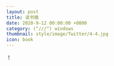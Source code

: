 ```yaml
---
layout: post
title: 读书摘
date: 2020-9-12 00:00:00 +0800
category: (^///^) windows
thumbnail: style/image/Twitter/4-4.jpg
icon: book
---
```



！





